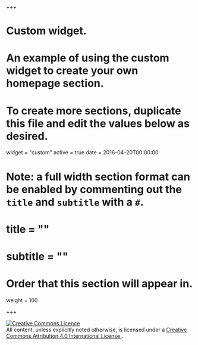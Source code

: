 +++
# Custom widget.
# An example of using the custom widget to create your own homepage section.
# To create more sections, duplicate this file and edit the values below as desired.
widget = "custom"
active = true
date = 2016-04-20T00:00:00

# Note: a full width section format can be enabled by commenting out the `title` and `subtitle` with a `#`.
# title = ""
# subtitle = ""

# Order that this section will appear in.
weight = 100

+++

<a rel="license" href="http://creativecommons.org/licenses/by/4.0/">
  <img alt="Creative Commons Licence" style="border-width:0" src="https://i.creativecommons.org/l/by/4.0/88x31.png"/>
</a>
<br />
All content, unless explicitly noted otherwise, is licensed under a 
<a rel="license" href="http://creativecommons.org/licenses/by/4.0/">
  Creative Commons Attribution 4.0 International License
</a>.
